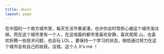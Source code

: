 ```yaml
---
title: about
layout: page
---
```



   在中国的一个南方城市里，每天生活节奏紧凑，也许你会时常担心被这个城市淘汰掉。而在这个城市里有一个人，在这喧嚣的都市里喜欢安静，喜欢爬爬
山，也喜欢折腾一些技术问题，也会玩 LOL 。要保持一个学习的状态，相信通过努力在这个城市会有自己的收获。没错，这个人 It's me ！
